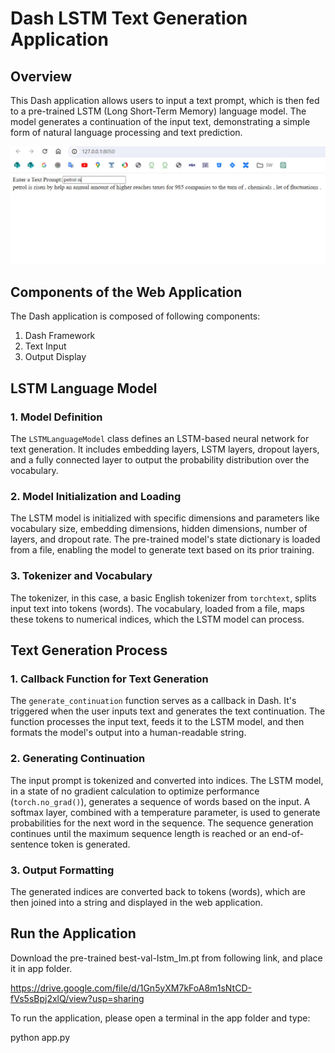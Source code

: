 # Dash LSTM Text Generation Application

## Overview
This Dash application allows users to input a text prompt, which is then fed to a pre-trained LSTM (Long Short-Term Memory) language model. The model generates a continuation of the input text, demonstrating a simple form of natural language processing and text prediction. 

![App Interface](app_interface.jpg)

## Components of the Web Application
The Dash application is composed of following components: 
1. Dash Framework   
2. Text Input  
3. Output Display  

## LSTM Language Model

### 1. Model Definition
The `LSTMLanguageModel` class defines an LSTM-based neural network for text generation. It includes embedding layers, LSTM layers, dropout layers, and a fully connected layer to output the probability distribution over the vocabulary.

### 2. Model Initialization and Loading
The LSTM model is initialized with specific dimensions and parameters like vocabulary size, embedding dimensions, hidden dimensions, number of layers, and dropout rate. The pre-trained model's state dictionary is loaded from a file, enabling the model to generate text based on its prior training.

### 3. Tokenizer and Vocabulary
The tokenizer, in this case, a basic English tokenizer from `torchtext`, splits input text into tokens (words). The vocabulary, loaded from a file, maps these tokens to numerical indices, which the LSTM model can process.

## Text Generation Process

### 1. Callback Function for Text Generation
The `generate_continuation` function serves as a callback in Dash. It's triggered when the user inputs text and generates the text continuation. The function processes the input text, feeds it to the LSTM model, and then formats the model's output into a human-readable string.

### 2. Generating Continuation
The input prompt is tokenized and converted into indices. The LSTM model, in a state of no gradient calculation to optimize performance (`torch.no_grad()`), generates a sequence of words based on the input. A softmax layer, combined with a temperature parameter, is used to generate probabilities for the next word in the sequence. The sequence generation continues until the maximum sequence length is reached or an end-of-sentence token is generated.

### 3. Output Formatting
The generated indices are converted back to tokens (words), which are then joined into a string and displayed in the web application.

## Run the Application
Download the pre-trained best-val-Istm_Im.pt from following link, and place it in app folder.   

https://drive.google.com/file/d/1Gn5yXM7kFoA8m1sNtCD-fVs5sBpj2xlQ/view?usp=sharing 

To run the application, please open a terminal in the app folder and type:

python app.py
